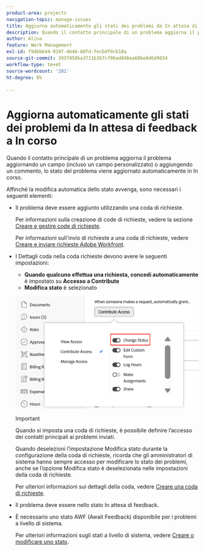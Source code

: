 ```yaml
---
product-area: projects
navigation-topic: manage-issues
title: Aggiorna automaticamente gli stati dei problemi da In attesa di feedback a In corso
description: Quando il contatto principale di un problema aggiorna il problema aggiornando un campo (incluso un campo personalizzato) o aggiungendo un commento, lo stato del problema viene aggiornato automaticamente in In corso.
author: Alina
feature: Work Management
exl-id: f94bb644-910f-4b46-80fd-fecbdf9cb18a
source-git-commit: 393f858ba3711b367cf06ad846ea60be0d6d9034
workflow-type: tm+mt
source-wordcount: '281'
ht-degree: 0%

---
```


# Aggiorna automaticamente gli stati dei problemi da In attesa di feedback a In corso

<!--Audited: 109/2025-->

Quando il contatto principale di un problema aggiorna il problema aggiornando un campo (incluso un campo personalizzato) o aggiungendo un commento, lo stato del problema viene aggiornato automaticamente in In corso.

Affinché la modifica automatica dello stato avvenga, sono necessari i seguenti elementi:

* Il problema deve essere aggiunto utilizzando una coda di richieste.

  Per informazioni sulla creazione di code di richieste, vedere la sezione [Creare e gestire code di richieste](../../../manage-work/requests/create-and-manage-request-queues/create-manage-request-queues.md).

  Per informazioni sull&#39;invio di richieste a una coda di richieste, vedere [Creare e inviare richieste Adobe Workfront](../../../manage-work/requests/create-requests/create-submit-requests.md).

* I Dettagli coda nella coda richieste devono avere le seguenti impostazioni:
   * **Quando qualcuno effettua una richiesta, concedi automaticamente** è impostato su **Accesso a Contribute**
   * **Modifica stato** è selezionato

  ![I dettagli coda consentono a Contribute di accedere e modificare lo stato selezionato.](assets/queuedetails-contributeaccess-changestatus.png)

  >[!IMPORTANT]
  >
  >  Quando si imposta una coda di richieste, è possibile definire l’accesso dei contatti principali ai problemi inviati.
  >
  >Quando deselezioni l’impostazione Modifica stato durante la configurazione della coda di richieste, ricorda che gli amministratori di sistema hanno sempre accesso per modificare lo stato dei problemi, anche se l’opzione Modifica stato è deselezionata nelle impostazioni della coda di richieste.

  Per ulteriori informazioni sui dettagli della coda, vedere [Creare una coda di richieste](../../../manage-work/requests/create-and-manage-request-queues/create-request-queue.md).

* Il problema deve essere nello stato In attesa di feedback.
* È necessario uno stato AWF (Await Feedback) disponibile per i problemi a livello di sistema.

  Per ulteriori informazioni sugli stati a livello di sistema, vedere [Creare o modificare uno stato](../../../administration-and-setup/customize-workfront/creating-custom-status-and-priority-labels/create-or-edit-a-status.md).
